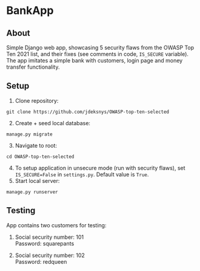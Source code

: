 # BankApp

## About
Simple Django web app, showcasing 5 security flaws from the OWASP Top Ten 2021 list, and their fixes (see comments in code, `IS_SECURE` variable).  
The app imitates a simple bank with customers, login page and money transfer functionality.

## Setup
1. Clone repository:
```
git clone https://github.com/jdeksnys/OWASP-top-ten-selected
```   
2. Create + seed local database:
```
manage.py migrate
```
3. Navigate to root:
```
cd OWASP-top-ten-selected
```   
4. To setup application in unsecure mode (run with security flaws), set `IS_SECURE=False` in `settings.py`. Default value is `True`.   
5. Start local server:
```
manage.py runserver
```


## Testing
App contains two customers for testing:
1)  Social security number: 101  
    Password: squarepants

2)  Social security number: 102  
    Password: redqueen
